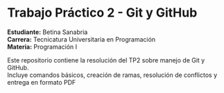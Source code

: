 # Trabajo Práctico 2 - Git y GitHub
**Estudiante:** Betina Sanabria  
**Carrera:** Tecnicatura Universitaria en Programación  
**Materia:** Programación I  

Este repositorio contiene la resolución del TP2 sobre manejo de Git y GitHub.  
Incluye comandos básicos, creación de ramas, resolución de conflictos y entrega en formato PDF
